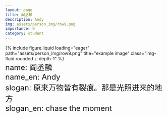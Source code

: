 ```yaml
---
layout: page
title: 阎丞麟
description: Andy
img: assets/person_img/row9.png
importance: 9
category: student
---
```


<div class="row justify-content-center">
    <div class="col-6 mt-3 mt-md-0">
        {% include figure.liquid loading="eager" path="assets/person_img/row9.png" title="example image" class="img-fluid rounded z-depth-1" %}
    </div>
</div>

<font size="5">
    name: 阎丞麟<br>
    name_en: Andy<br>
    slogan: 原来万物皆有裂痕。那是光照进来的地方<br>
    slogan_en: chase the moment<br>
</font>
